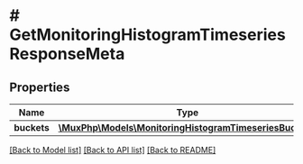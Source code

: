 # # GetMonitoringHistogramTimeseriesResponseMeta

## Properties

Name | Type | Description | Notes
------------ | ------------- | ------------- | -------------
**buckets** | [**\MuxPhp\Models\MonitoringHistogramTimeseriesBucket[]**](MonitoringHistogramTimeseriesBucket.md) |  | [optional]

[[Back to Model list]](../../README.md#models) [[Back to API list]](../../README.md#endpoints) [[Back to README]](../../README.md)
